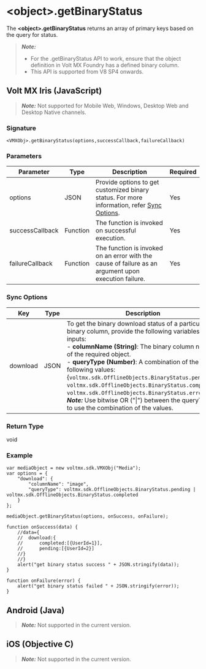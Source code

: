 

<object\>.getBinaryStatus
========================

The **<object\>.getBinaryStatus** returns an array of primary keys based on the query for status.

<blockquote>
<em><b>Note: </b></em>
<ul>
<li>For the <object\>.getBinaryStatus API to work, ensure that the object definition in Volt MX Foundry has a defined binary column. </li>
<li>This API is supported from V8 SP4 onwards.</li>
</ul>
</blockquote>



Volt MX  Iris (JavaScript)
-------------------------------

> **_Note:_** Not supported for Mobile Web, Windows, Desktop Web and Desktop Native channels.


### Signature

```
<VMXObj>.getBinaryStatus(options,successCallback,failureCallback)

```

### Parameters

  
| Parameter | Type | Description | Required |
| --- | --- | --- | --- |
| options | JSON | Provide options to get customized binary status. For more information, refer [Sync Options](#sync-options). | Yes |
| successCallback | Function | The function is invoked on successful execution. | Yes |
| failureCallback | Function | The function is invoked on an error with the cause of failure as an argument upon execution failure. | Yes |

### Sync Options

  
| Key | Type | Description | Required |
| --- | --- | --- | --- |
| download | JSON | To get the binary download status of a particular binary column, provide the following variables as inputs:<br>- **columnName (String)**: The binary column name of the required object.<br>- **queryType (Number)**: A combination of the following values:{`voltmx.sdk.OfflineObjects.BinaryStatus.pending`, `voltmx.sdk.OfflineObjects.BinaryStatus.completed`, `voltmx.sdk.OfflineObjects.BinaryStatus.errored` }<br>**_Note:_** Use bitwise OR \("\|"\) between the queryTypes to use the combination of the values. | Yes |

### Return Type

void

### Example

```
var mediaObject = new voltmx.sdk.VMXObj("Media");
var options = {
    "download": {
        "columnName": "image",
        "queryType": voltmx.sdk.OfflineObjects.BinaryStatus.pending | voltmx.sdk.OfflineObjects.BinaryStatus.completed
    }
};

mediaObject.getBinaryStatus(options, onSuccess, onFailure);

function onSuccess(data) {
    //data={
    //	download:{
    //		completed:[{UserId=1}],
    //		pending:[{UserId=2}]
    //}
    //}
    alert("get binary status success " + JSON.stringify(data));
}

function onFailure(error) {
    alert("get binary status failed " + JSON.stringify(error));
}
```

Android (Java)
--------------

> **_Note:_** Not supported in the current version.


iOS (Objective C)
-----------------

> **_Note:_** Not supported in the current version.

